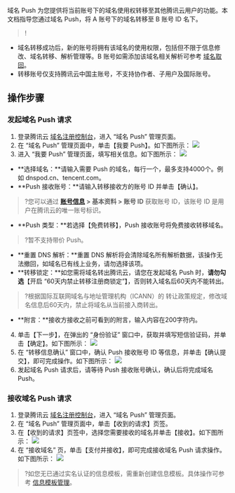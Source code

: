 域名 Push 为您提供将当前账号下的域名使用权转移至其他腾讯云用户的功能。本文档指导您通过域名 Push，将 A 账号下的域名转移至 B 账号 ID 名下。
>!
- 域名转移成功后，新的账号将拥有该域名的使用权限，包括但不限于信息修改、域名转移、解析管理等。B 账号如需添加该域名相关解析可参考 [域名取回](https://cloud.tencent.com/document/product/302/3467)。
- 转移账号仅支持腾讯云中国主账号，不支持协作者、子用户及国际账号。

## 操作步骤
### 发起域名 Push 请求
1. 登录腾讯云 [域名注册控制台](https://console.cloud.tencent.com/domain/push)，进入 “域名 Push” 管理页面。
2. 在 “域名 Push” 管理页面中，单击【我要 Push】。如下图所示：
![](https://main.qcloudimg.com/raw/968ef56a5fc45b5ddadbf82c7362db0e.png)
3. 进入 “我要 Push” 管理页面，填写相关信息。如下图所示：
![](https://main.qcloudimg.com/raw/f3e152e6fd71101180fdf47fcd829bac.png)
 - **选择域名：**请输入需要 Push 的域名，每行一个，最多支持4000个。例如 dnspod.cn、tencent.com。
 - **Push 接收账号：**请输入转移接收方的账号 ID 并单击【确认】。
 >?您可以通过 **[账号信息](https://console.cloud.tencent.com/developer) > 基本资料 > 账号 ID** 获取账号 ID，该账号 ID 是用户在腾讯云的唯一账号标识。
 - **Push 类型：**若选择【免费转移】，Push 接收账号将免费接收转移域名。
>?暂不支持带价 Push。
>
 - **重置 DNS 解析：**重置 DNS 解析将会清除域名所有解析数据，该操作无法撤回，如域名已有线上业务，请勿选择该项。
 - **转移锁定：**如您需将域名转出腾讯云，请您在发起域名 Push 时，**请勿勾选**【开启 “60天内禁止转移注册商锁定”】，否则转入域名后60天内不能转出。
 >?根据国际互联网域名与地址管理机构（ICANN）的 转让政策规定，修改域名信息后60天内，禁止将域名从当前接入商转出。
 >
 - **附言：**接收方接收之前可看到的附言，输入内容在200字符内。
4. 单击【下一步】，在弹出的 “身份验证” 窗口中，获取并填写短信验证码，并单击【确定】。如下图所示：
![](https://main.qcloudimg.com/raw/baab6a00f06feaf18930d93f1ef29f4d.png)
5. 在 “转移信息确认” 窗口中，确认 Push 接收账号 ID 等信息，并单击【确认提交】，即可完成操作。如下图所示：
![](https://main.qcloudimg.com/raw/9cc55a3dcf75efe5b48b4ae0f35ecd1e.png)
6. 发起域名 Push 请求后，请等待 Push 接收账号确认，确认后将完成域名 Push。


### 接收域名 Push 请求
1. 登录腾讯云 [域名注册控制台](https://console.cloud.tencent.com/domain/push)，进入 “域名 Push” 管理页面。
2. 在 “域名 Push” 管理页面中，单击【收到的请求】页签。
3. 在【收到的请求】页签中，选择您需要接收的域名并单击【接收】。如下图所示：
![](https://main.qcloudimg.com/raw/c123fad6dcb73b8c39d767f176cfda90.png)
4. 在 “接收域名” 页，单击【支付并接收】，即可完成接收域名 Push 请求操作。如下图所示：
![](https://main.qcloudimg.com/raw/6e85ba844b2549094fa073e81ed599ae.png)
>?如您无已通过实名认证的信息模板，需重新创建信息模板。具体操作可参考 [信息模板管理](https://cloud.tencent.com/document/product/242/15435)。


